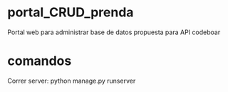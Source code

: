 # portal_CRUD_prenda
Portal web para administrar base de datos propuesta para API codeboar

# comandos
Correr server:
python manage.py runserver
